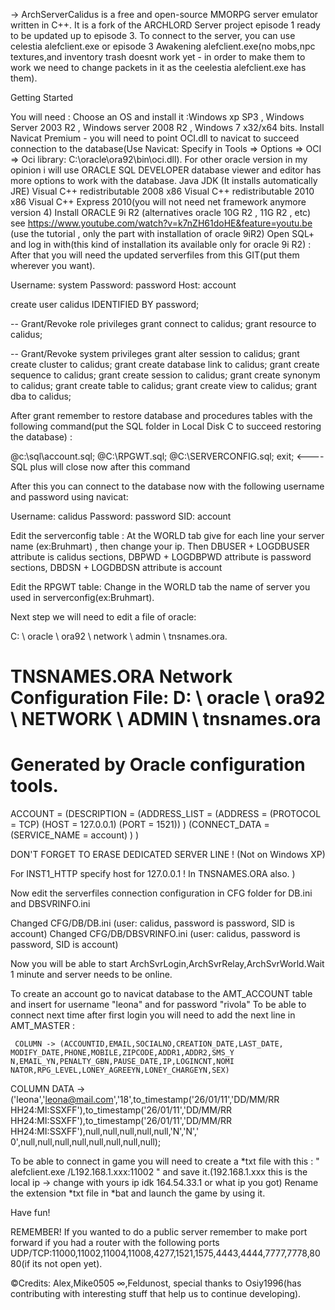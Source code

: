->  ArchServerCalidus is a free and open-source MMORPG server emulator written in C++. It is a fork of the ARCHLORD Server project episode 1 ready to be updated up to episode 3. To connect to the server, you can use celestia alefclient.exe or episode 3 Awakening alefclient.exe(no mobs,npc textures,and inventory trash doesnt work yet - in order to make them to work we need to change packets in it as the ceelestia alefclient.exe has them).

Getting Started

You will need :
Choose an OS and install it :Windows xp SP3 , Windows Server 2003 R2 , Windows server 2008 R2 , Windows 7 x32/x64 bits.
Install Navicat Premium - you will need to point OCI.dll to navicat to succeed connection to the database(Use Navicat:
Specify in Tools => Options => OCI => Oci library: C:\oracle\ora92\bin\oci.dll).
For other oracle version in my opinion i will use ORACLE SQL DEVELOPER database viewer and editor has more options to work with the database.
Java JDK (It installs automatically JRE)
Visual C++ redistributable 2008 x86
Visual C++ redistributable 2010 x86
Visual C++ Express 2010(you will not need net framework anymore version 4)
Install ORACLE 9i R2 (alternatives oracle 10G R2 , 11G R2 , etc) see https://www.youtube.com/watch?v=k7nZH61doHE&feature=youtu.be (use the tutorial , only the part with installation of oracle 9iR2)
Open SQL+ and log in with(this kind of installation its available only for oracle 9i R2) :
After that you will need the updated serverfiles from this GIT(put them wherever you want).


Username: system
Password: password
Host: account

create user calidus IDENTIFIED BY password;

-- Grant/Revoke role privileges
grant connect to calidus;
grant resource to calidus;

-- Grant/Revoke system privileges
grant alter session to calidus;
grant create cluster to calidus;
grant create database link to calidus;
grant create sequence to calidus;
grant create session to calidus;
grant create synonym to calidus;
grant create table to calidus;
grant create view to calidus;
grant dba to calidus;

After grant remember to restore database and procedures tables with the following command(put the SQL folder in Local Disk C to succeed restoring the database) :

@c:\sql\account.sql;
@C:\RPGWT.sql;
@C:\SERVERCONFIG.sql;
exit;    <---- SQL plus will close now after this command

After this you can connect to the database now with the following username and password using navicat:

Username: calidus
Password: password
SID: account


Edit the serverconfig table :
At the WORLD tab give for each line your server name (ex:Bruhmart) , then change your ip.
Then DBUSER + LOGDBUSER attribute is calidus
     sections, DBPWD + LOGDBPWD attribute is password
     sections, DBDSN + LOGDBDSN attribute is account
     
Edit the RPGWT table:
Change in the WORLD tab the name of server you used in serverconfig(ex:Bruhmart).


Next step we will need to edit a file of oracle:

C: \ oracle \ ora92 \ network \ admin \ tnsnames.ora.


# TNSNAMES.ORA Network Configuration File: D: \ oracle \ ora92 \ NETWORK \ ADMIN \ tnsnames.ora
# Generated by Oracle configuration tools.
ACCOUNT =
(DESCRIPTION =
(ADDRESS_LIST =
(ADDRESS = (PROTOCOL = TCP) (HOST = 127.0.0.1) (PORT = 1521))
)
(CONNECT_DATA =
(SERVICE_NAME = account)
)
)

DON'T FORGET TO ERASE DEDICATED SERVER LINE ! (Not on Windows XP)

For INST1_HTTP specify host for 127.0.0.1 ! In TNSNAMES.ORA also.   )

Now edit the serverfiles connection configuration in CFG folder for DB.ini and DBSVRINFO.ini

Changed CFG/DB/DB.ini (user: calidus, password is password, SID is account)
Changed CFG/DB/DBSVRINFO.ini (user: calidus, password is password, SID is account)


Now you will be able to start ArchSvrLogin,ArchSvrRelay,ArchSvrWorld.Wait 1 minute and server needs to be online.

To create an account go to navicat database to the AMT_ACCOUNT table and insert for username "leona" and for password "rivola"
To be able to connect next time after first login you will need to add the next line in AMT_MASTER :

     COLUMN -> (ACCOUNTID,EMAIL,SOCIALNO,CREATION_DATE,LAST_DATE, MODIFY_DATE,PHONE,MOBILE,ZIPCODE,ADDR1,ADDR2,SMS_Y N,EMAIL_YN,PENALTY_GBN,PAUSE_DATE,IP,LOGINCNT,NOMI NATOR,RPG_LEVEL,LONEY_AGREEYN,LONEY_CHARGEYN,SEX)
COLUMN DATA -> ('leona','leona@mail.com','18',to_timestamp('26/01/11','DD/MM/RR HH24:MI:SSXFF'),to_timestamp('26/01/11','DD/MM/RR HH24:MI:SSXFF'),to_timestamp('26/01/11','DD/MM/RR HH24:MI:SSXFF'),null,null,null,null,null,'N','N',' 0',null,null,null,null,null,null,null,null);

To be able to connect in game you will need to create a *txt file with this : " alefclient.exe /L192.168.1.xxx:11002 "  and save it.(192.168.1.xxx this is the local ip -> change with yours ip idk 164.54.33.1  or what ip you got)
Rename the  extension *txt file in *bat and launch the game by using it.


Have fun!


REMEMBER!
If you wanted to do a public server remember to make port forward if you had a router with the following ports UDP/TCP:11000,11002,11004,11008,4277,1521,1575,4443,4444,7777,7778,8080(if its not open yet).


©Credits: Alex,Mike0505 ∞,Feldunost, special thanks to Osiy1996(has contributing with interesting stuff that help us to continue developing).